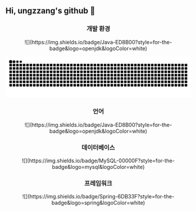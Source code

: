 ## Hi, ungzzang's github 👋

<!--
**ungzzang/ungzzang** is a ✨ _special_ ✨ repository because its `README.md` (this file) appears on your GitHub profile.

Here are some ideas to get you started:

- 🔭 I’m currently working on ...
- 🌱 I’m currently learning ...
- 👯 I’m looking to collaborate on ...
- 🤔 I’m looking for help with ...
- 💬 Ask me about ...
- 📫 How to reach me: ...
- 😄 Pronouns: ...
- ⚡ Fun fact: ...
-->
<h3 align="center">개발 환경</h3>
<div align="center">
 ![](https://img.shields.io/badge/Java-ED8B00?style=for-the-badge&logo=openjdk&logoColor=white)
<div>
 
![snake gif](https://github.com/ungzzang/ungzzang/blob/output/github-contribution-grid-snake.svg)

<h3>언어</h3>
![](https://img.shields.io/badge/Java-ED8B00?style=for-the-badge&logo=openjdk&logoColor=white) </br>

<h3>데이터베이스</h3>
![](https://img.shields.io/badge/MySQL-00000F?style=for-the-badge&logo=mysql&logoColor=white) </br>

<h3>프레임워크</h3>
![](https://img.shields.io/badge/Spring-6DB33F?style=for-the-badge&logo=spring&logoColor=white)


